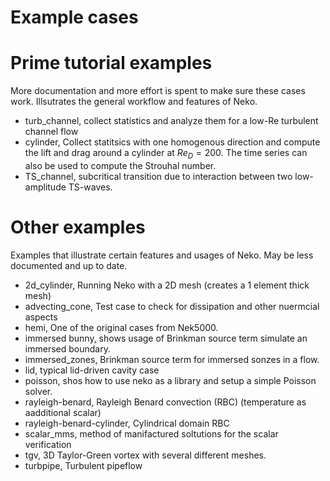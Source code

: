 # Example cases 

# Prime tutorial examples
More documentation and more effort is spent to make sure these cases work. Illsutrates the general workflow and features of Neko.
- turb_channel, collect statistics and analyze them for a low-Re turbulent channel flow
- cylinder, Collect statitsics with one homogenous direction and compute the lift and drag around a cylinder at $Re_D=200$. The time series can also be used to compute the Strouhal number.
- TS_channel, subcritical transition due to interaction between two low-amplitude TS-waves.

# Other examples
Examples that illustrate certain features and usages of Neko. May be less documented and up to date.
- 2d_cylinder, Running Neko with a 2D mesh (creates a 1 element thick mesh)
- advecting_cone, Test case to check for dissipation and other nuermcial aspects
- hemi, One of the original cases from Nek5000.
- immersed bunny, shows usage of Brinkman source term simulate an immersed boundary.
- immersed_zones, Brinkman source term for immersed sonzes in a flow.
- lid, typical lid-driven cavity case
- poisson, shos how to use neko as a library and setup a simple Poisson solver.
- rayleigh-benard, Rayleigh Benard convection (RBC) (temperature as aadditional scalar)
- rayleigh-benard-cylinder, Cylindrical domain RBC 
- scalar_mms, method of manifactured soltutions for the scalar verification
- tgv, 3D Taylor-Green vortex with several different meshes.
- turbpipe, Turbulent pipeflow

